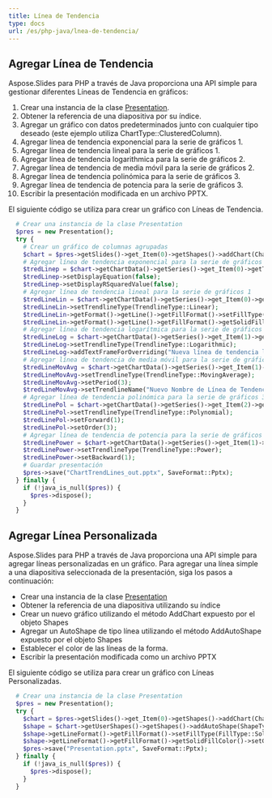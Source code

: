 ```yaml
---
title: Línea de Tendencia
type: docs
url: /es/php-java/lnea-de-tendencia/
---
```


## **Agregar Línea de Tendencia**
Aspose.Slides para PHP a través de Java proporciona una API simple para gestionar diferentes Líneas de Tendencia en gráficos:

1. Crear una instancia de la clase [Presentation](https://reference.aspose.com/slides/php-java/aspose.slides/Presentation).
1. Obtener la referencia de una diapositiva por su índice.
1. Agregar un gráfico con datos predeterminados junto con cualquier tipo deseado (este ejemplo utiliza ChartType::ClusteredColumn).
1. Agregar línea de tendencia exponencial para la serie de gráficos 1.
1. Agregar línea de tendencia lineal para la serie de gráficos 1.
1. Agregar línea de tendencia logarithmica para la serie de gráficos 2.
1. Agregar línea de tendencia de media móvil para la serie de gráficos 2.
1. Agregar línea de tendencia polinómica para la serie de gráficos 3.
1. Agregar línea de tendencia de potencia para la serie de gráficos 3.
1. Escribir la presentación modificada en un archivo PPTX.

El siguiente código se utiliza para crear un gráfico con Líneas de Tendencia.

```php
  # Crear una instancia de la clase Presentation
  $pres = new Presentation();
  try {
    # Crear un gráfico de columnas agrupadas
    $chart = $pres->getSlides()->get_Item(0)->getShapes()->addChart(ChartType::ClusteredColumn, 20, 20, 500, 400);
    # Agregar línea de tendencia exponencial para la serie de gráficos 1
    $tredLinep = $chart->getChartData()->getSeries()->get_Item(0)->getTrendLines()->add(TrendlineType::Exponential);
    $tredLinep->setDisplayEquation(false);
    $tredLinep->setDisplayRSquaredValue(false);
    # Agregar línea de tendencia lineal para la serie de gráficos 1
    $tredLineLin = $chart->getChartData()->getSeries()->get_Item(0)->getTrendLines()->add(TrendlineType::Linear);
    $tredLineLin->setTrendlineType(TrendlineType::Linear);
    $tredLineLin->getFormat()->getLine()->getFillFormat()->setFillType(FillType::Solid);
    $tredLineLin->getFormat()->getLine()->getFillFormat()->getSolidFillColor()->setColor(java("java.awt.Color")->RED);
    # Agregar línea de tendencia logarítmica para la serie de gráficos 2
    $tredLineLog = $chart->getChartData()->getSeries()->get_Item(1)->getTrendLines()->add(TrendlineType::Logarithmic);
    $tredLineLog->setTrendlineType(TrendlineType::Logarithmic);
    $tredLineLog->addTextFrameForOverriding("Nueva línea de tendencia logarítmica");
    # Agregar línea de tendencia de media móvil para la serie de gráficos 2
    $tredLineMovAvg = $chart->getChartData()->getSeries()->get_Item(1)->getTrendLines()->add(TrendlineType::MovingAverage);
    $tredLineMovAvg->setTrendlineType(TrendlineType::MovingAverage);
    $tredLineMovAvg->setPeriod(3);
    $tredLineMovAvg->setTrendlineName("Nuevo Nombre de Línea de Tendencia");
    # Agregar línea de tendencia polinómica para la serie de gráficos 3
    $tredLinePol = $chart->getChartData()->getSeries()->get_Item(2)->getTrendLines()->add(TrendlineType::Polynomial);
    $tredLinePol->setTrendlineType(TrendlineType::Polynomial);
    $tredLinePol->setForward(1);
    $tredLinePol->setOrder(3);
    # Agregar línea de tendencia de potencia para la serie de gráficos 3
    $tredLinePower = $chart->getChartData()->getSeries()->get_Item(1)->getTrendLines()->add(TrendlineType::Power);
    $tredLinePower->setTrendlineType(TrendlineType::Power);
    $tredLinePower->setBackward(1);
    # Guardar presentación
    $pres->save("ChartTrendLines_out.pptx", SaveFormat::Pptx);
  } finally {
    if (!java_is_null($pres)) {
      $pres->dispose();
    }
  }
```

## **Agregar Línea Personalizada**
Aspose.Slides para PHP a través de Java proporciona una API simple para agregar líneas personalizadas en un gráfico. Para agregar una línea simple a una diapositiva seleccionada de la presentación, siga los pasos a continuación:

- Crear una instancia de la clase [Presentation](https://reference.aspose.com/slides/php-java/aspose.slides/Presentation)
- Obtener la referencia de una diapositiva utilizando su índice
- Crear un nuevo gráfico utilizando el método AddChart expuesto por el objeto Shapes
- Agregar un AutoShape de tipo línea utilizando el método AddAutoShape expuesto por el objeto Shapes
- Establecer el color de las líneas de la forma.
- Escribir la presentación modificada como un archivo PPTX

El siguiente código se utiliza para crear un gráfico con Líneas Personalizadas.

```php
  # Crear una instancia de la clase Presentation
  $pres = new Presentation();
  try {
    $chart = $pres->getSlides()->get_Item(0)->getShapes()->addChart(ChartType::ClusteredColumn, 100, 100, 500, 400);
    $shape = $chart->getUserShapes()->getShapes()->addAutoShape(ShapeType::Line, 0, $chart->getHeight() / 2, $chart->getWidth(), 0);
    $shape->getLineFormat()->getFillFormat()->setFillType(FillType::Solid);
    $shape->getLineFormat()->getFillFormat()->getSolidFillColor()->setColor(java("java.awt.Color")->RED);
    $pres->save("Presentation.pptx", SaveFormat::Pptx);
  } finally {
    if (!java_is_null($pres)) {
      $pres->dispose();
    }
  }
```